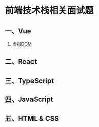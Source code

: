 # 前端技术栈相关面试题

## 一、Vue
1. [虚拟DOM](https://github.com/machao07/interview-questions/issues/1)

## 二、React


## 三、TypeScript


## 四、JavaScript


## 五、HTML & CSS
